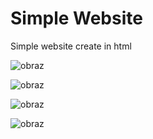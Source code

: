 # Simple Website

Simple website create in html

![obraz](https://user-images.githubusercontent.com/106467648/220428664-9878e127-8688-489e-884b-fd0396600b2c.png)

![obraz](https://user-images.githubusercontent.com/106467648/220428685-73d6cb11-650f-4857-bfe3-a4155f3bec13.png)

![obraz](https://user-images.githubusercontent.com/106467648/220428708-5d4c4957-16d7-4034-bf3e-cc9b8af7657e.png)

![obraz](https://user-images.githubusercontent.com/106467648/220428744-24717852-8dff-4000-92f3-8294e21f6cf7.png)
